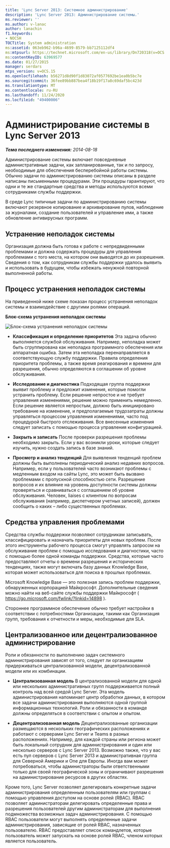 ```yaml
---
title: 'Lync Server 2013: Системное администрирование'
description: 'Lync Server 2013: Администрирование системы.'
ms.reviewer: ''
ms.author: v-lanac
author: lanachin
f1.keywords:
- NOCSH
TOCTitle: System administration
ms:assetid: 063eb962-b96a-4699-8579-bb7125112df4
ms:mtpsurl: https://technet.microsoft.com/en-us/library/Dn720318(v=OCS.15)
ms:contentKeyID: 63969577
ms.date: 01/27/2015
manager: serdars
mtps_version: v=OCS.15
ms.openlocfilehash: b56271d8d90f1d83072af0577692be1ea0b5bc7e
ms.sourcegitcommit: 36fee89bb887bea4f18b19f17a8c69daf5bc423d
ms.translationtype: MT
ms.contentlocale: ru-RU
ms.lasthandoff: 11/24/2020
ms.locfileid: "49400006"
---
```

# <a name="system-administration-in-lync-server-2013"></a>Администрирование системы в Lync Server 2013

<div data-xmlns="http://www.w3.org/1999/xhtml">

<div class="topic" data-xmlns="http://www.w3.org/1999/xhtml" data-msxsl="urn:schemas-microsoft-com:xslt" data-cs="https://msdn.microsoft.com/">

<div data-asp="https://msdn2.microsoft.com/asp">



</div>

<div id="mainSection">

<div id="mainBody">

<span> </span>

_**Тема последнего изменения:** 2014-08-18_

Администрирование системы включает повседневные административные задачи, как запланированные, так и по запросу, необходимые для обеспечения бесперебойной работы системы. Обычно задачи по администрированию системы описаны в разделе написаны письменными процедурами. Эти процедуры гарантируют, что одни и те же стандартные средства и методы используются всеми сотрудниками службы поддержки.

В среде Lync типичные задачи по администрированию системы включают резервное копирование и архивирование пулов, наблюдение за журналами, создание пользователей и управление ими, а также обновление антивирусных программ.

<div>

## <a name="system-troubleshooting"></a>Устранение неполадок системы

Организация должна быть готова к работе с непредвиденными проблемами и должна содержать процедуры для управления проблемами с того места, на котором они выводятся до их разрешения. Сведения о том, как сотрудникам службы поддержки удалось выявить и использовать в будущем, чтобы избежать ненужной повторной выполненной работы.

</div>

<div>

## <a name="system-troubleshooting-process"></a>Процесс устранения неполадок системы

На приведенной ниже схеме показан процесс устранения неполадок системы и взаимодействие с другими ролями операций.

**Блок-схема устранения неполадок системы**

![Блок-схема устранения неполадок системы](images/Dn720318.869d0b89-6473-4b1f-9d90-59604b4b8e98(OCS.15).jpg "Блок-схема устранения неполадок системы")

  - **Классификация и определение приоритетов**   Эта задача обычно выполняется службой обслуживания. Например, неполадка может быть сгруппирована как неполадка программного обеспечения или аппаратная ошибка. Затем эта неполадка перенаправляется в соответствующую службу поддержки. Правила определения приоритета проблемы, а также время реагирования и времени для разрешения, обычно определяются в соглашении об уровне обслуживания.

  - **Исследование и диагностика**   Подходящая группа поддержки выявит проблему и предложит изменения, которые помогли устранить проблему. Если решение непростое и не требует управления изменениями, решение можно применить немедленно. Если решение является непростым, должно быть инициировано требование на изменение, и предполагаемые трудозатраты должны управляться процессом управления изменениями, часто под процедурой быстрого отслеживания. Все внесенные изменения следует записать с помощью процесса управления конфигурацией.

  - **Закрыть и записать**   После проверки разрешения проблемы необходимо закрыть. Если у вас возникли уроки, которые следует изучить, нужно создать запись в базе знаний.

  - **Просмотр и анализ тенденций**   Для выявления тенденций проблем должны быть выполнены периодический анализ недавних вопросов. Например, если у пользователей часто возникают проблемы с медленным входом на сайты Lync, это может быть вызвано проблемами с пропускной способностью сети. Разрешение вопросов и их влияние на уровень доступности системы должны проверяться и сравниваться с соглашением об уровне обслуживания. Человек, liaises с клиентом по вопросам обслуживания (например, диспетчером учетных записей), должен сообщить о каких – либо существенных проблемах.

</div>

<div>

## <a name="issue-management-tools"></a>Средства управления проблемами

Средства службы поддержки позволяют сотрудникам записывать, классифицировать и назначать приоритеты для новых проблем. После этого инструменты рабочего процесса смогут управлять запросом на обслуживание проблем с помощью исследования и диагностики, часто с помощью более одной команды поддержки. Средства, которые часто предоставляют отчеты о времени разрешения и исторических тенденциях, также могут включать базу данных Knowledge Base, которая может использоваться для поиска в прошлых проблемах.

Microsoft Knowledge Base — это полезная запись проблем поддержки, обнаруженных корпорацией Майкрософт. Дополнительные сведения можно найти на веб-сайте службы поддержки Майкрософт ( <https://go.microsoft.com/fwlink/?linkid=14898> ).

Стороннее программное обеспечение обычно требует настройки в соответствии с потребностями Организации, такими как Организация групп, требования к отчетности и меры, необходимые для SLA.

</div>

<div>

## <a name="centralized-vs-decentralized-administration"></a>Централизованное или децентрализованное администрирование

Роли и обязанности по выполнению задач системного администрирования зависят от того, следует ли организациям придерживаться централизованной модели, децентрализованной модели или их комбинации.

  - **Централизованная модель**   В централизованной модели для одной или нескольких административных групп поддерживается полный контроль над всей средой Lync Server. Эта модель администрирования напоминает центр обработки данных, в котором все задачи администрирования выполняются одной группой информационных технологий. Роли и обязанности в команде должны определяться в соответствии с опытом и опытом.

  - **Децентрализованная модель**   Децентрализованные организации размещаются в нескольких географических расположениях и работают с серверами Lync Server и Teams в разных расположениях. Например, для каждой страны или региона может быть локальный сотрудник для администрирования и один или несколько серверов с Lync Server 2013. Возможно также, что у вас есть пул серверов с Lync Server 2013 и административная группа для Северной Америки и One для Европы. Иногда вам может потребоваться, чтобы администраторы были ответственными только для своей географической зоны и ограничивают разрешения на администрирование ресурсов в других областях.

Кроме того, Lync Server позволяет делегировать конкретные задачи администрирования определенным пользователям или группам с помощью управления доступом на основе ролей (RBAC). RBAC позволяет администраторам делегировать определенные права и разрешения пользователей другим администраторам для выполнения подмножества возможных задач администрирования. С помощью RBAC пользователи могут выполнять определенные задачи администрирования, зависящие от ролей RBAC, назначенных пользователю. RBAC предоставляет список командлетов, которые пользователь может запускать на основе ролей RBAC, членом которых является пользователь.

</div>

</div>

<span> </span>

</div>

</div>

</div>

